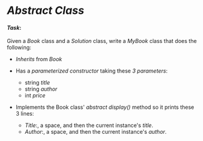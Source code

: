 # **_Abstract Class_**

#### _Task_:

Given a _Book_ class and a _Solution_ class, write a _MyBook_ class
that does the following:

- _Inherits_ from _Book_

- Has a _parameterized constructor_ taking these _3 parameters_:

  - string _title_
  - string _author_
  - int _price_


- Implements the Book class' _abstract display()_ method so it prints
these 3 lines:

  - _Title_:, a space, and then the current instance's _title_.
  - _Author_:, a space, and then the current instance's _author_.
